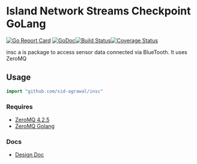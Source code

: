 
# Island Network Streams Checkpoint GoLang #


[![Go Report Card](https://goreportcard.com/badge/github.com/sid-agrawal/insc)](https://goreportcard.com/report/github.com/sid-agrawal/insc)
[![GoDoc](https://godoc.org/github.com/sid-agrawal/insc?status.svg)](https://godoc.org/github.com/sid-agrawal/insc)[![Build Status](https://travis-ci.com/sid-agrawal/insc.svg?branch=master)](https://travis-ci.com/sid-agrawal/insc)[![Coverage Status](https://coveralls.io/repos/github/sid-agrawal/insc/badge.svg?branch=master)](https://coveralls.io/github/sid-agrawal/insc?branch=master)

insc a is package to access sensor data connected via BlueTooth. It uses ZeroMQ

## Usage ##

```go
import "github.com/sid-agrawal/insc"
```

### Requires
* [ZeroMQ 4.2.5](https://github.com/zeromq/libzmq/releases/tag/v4.2.5)
* [ZeroMQ Golang](https://github.com/pebbe/zmq4)

### Docs
* [Design Doc](https://docs.google.com/document/d/1zS_c4aynUnLNraeB8ns5zutwvZLugoeMKOTrWGF5q20/edit?usp=sharing)
